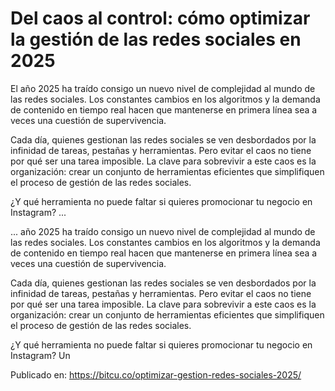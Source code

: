 # Del caos al control: cómo optimizar la gestión de las redes sociales en 2025

El año 2025 ha traído consigo un nuevo nivel de complejidad al mundo de las redes sociales. Los constantes cambios en los algoritmos y la demanda de contenido en tiempo real hacen que mantenerse en primera línea sea a veces una cuestión de supervivencia.



Cada día, quienes gestionan las redes sociales se ven desbordados por la infinidad de tareas, pestañas y herramientas. Pero evitar el caos no tiene por qué ser una tarea imposible. La clave para sobrevivir a este caos es la organización: crear un conjunto de herramientas eficientes que simplifiquen el proceso de gestión de las redes sociales.



¿Y qué herramienta no puede faltar si quieres promocionar tu negocio en Instagram? ...

... año 2025 ha traído consigo un nuevo nivel de complejidad al mundo de las redes sociales. Los constantes cambios en los algoritmos y la demanda de contenido en tiempo real hacen que mantenerse en primera línea sea a veces una cuestión de supervivencia.



Cada día, quienes gestionan las redes sociales se ven desbordados por la infinidad de tareas, pestañas y herramientas. Pero evitar el caos no tiene por qué ser una tarea imposible. La clave para sobrevivir a este caos es la organización: crear un conjunto de herramientas eficientes que simplifiquen el proceso de gestión de las redes sociales.



¿Y qué herramienta no puede faltar si quieres promocionar tu negocio en Instagram? Un

Publicado en: https://bitcu.co/optimizar-gestion-redes-sociales-2025/